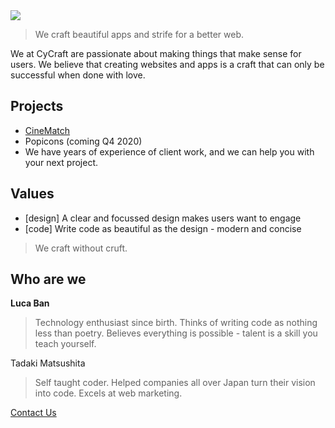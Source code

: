 <img class="logo" src="../assets/logo.svg" />

> We craft beautiful apps and strife for a better web.

We at CyCraft are passionate about making things that make sense for users. We believe that creating websites and apps is a craft that can only be successful when done with love.

## Projects

- [CineMatch](http://cine-match.com)
- Popicons (coming Q4 2020)
- We have years of experience of client work, and we can help you with your next project.

## Values

- [design] A clear and focussed design makes users want to engage
- [code] Write code as beautiful as the design - modern and concise

> We craft without cruft.

## Who are we

**Luca Ban**

> Technology enthusiast since birth. Thinks of writing code as nothing less than poetry. Believes everything is possible - talent is a skill you teach yourself.

Tadaki Matsushita

> Self taught coder. Helped companies all over Japan turn their vision into code. Excels at web marketing.

[Contact Us](mailto:luca@cycraft.co)
